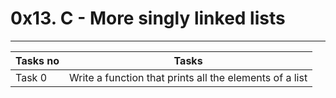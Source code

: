 # 0x13. C - More singly linked lists
---
|Tasks no |Tasks	|
|---------|-------------|
|Task 0   |Write a function that prints all the elements of a list|

